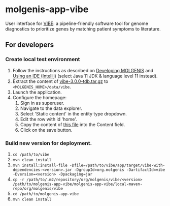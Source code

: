# molgenis-app-vibe
User interface for [VIBE](https://github.com/molgenis/vibe): a pipeline-friendly software tool for
genome diagnostics to prioritize genes by matching patient symptoms to literature.

## For developers

### Create local test environment
1. Follow the instructions as described on <a href="https://molgenis.gitbooks.io/molgenis/content/v/8.1/guide-development.html#setting-your-molgenis-server-properties">Developing MOLGENIS</a> and <a href="https://molgenis.gitbooks.io/molgenis/content/v/8.1/guide-using-an-ide.html">Using an IDE (Intellij)</a> (select Java 11 JDK & language level 11 instead).
2. Extract the content of <a href="molgenis.org/downloads/vibe/vibe-3.0.0-tdb.tar.gz">vibe-3.0.0-tdb.tar.gz</a> to `<MOLGENIS_HOME>/data/vibe`.
3. Launch the application.
4. Configure the homepage:
    1. Sign in as superuser.
    2. Navigate to the data explorer.
    3. Select 'Static content' in the entity type dropdown.
    4. Edit the row with id 'home'.
    5. Copy the content of <a href="./molgenis-app-vibe/src/test/resources/vibe.html">this file</a> into the Content field.
    6. Click on the save button.

### Build new version for deployment.
1. `cd /path/to/vibe`
2. `mvn clean install`
3. `mvn install:install-file -Dfile=/path/to/vibe/app/target/vibe-with-dependencies-<version>.jar -DgroupId=org.molgenis -DartifactId=vibe -Dversion=<version> -Dpackaging=jar`
4. `cp -r /path/to/.m2/repository/org/molgenis/vibe/<version> /path/to/molgenis-app-vibe/molgenis-app-vibe/local-maven-repo/org/molgenis/vibe`
5. `cd /path/to/molgenis-app-vibe`
6. `mvn clean install`